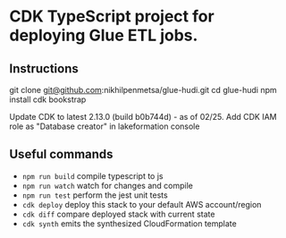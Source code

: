 # CDK TypeScript project for deploying Glue ETL jobs.


## Instructions

git clone git@github.com:nikhilpenmetsa/glue-hudi.git
cd glue-hudi
npm install
cdk bookstrap



Update CDK to latest 2.13.0 (build b0b744d) - as of 02/25.
Add CDK IAM role as "Database creator" in lakeformation console


## Useful commands

 * `npm run build`   compile typescript to js
 * `npm run watch`   watch for changes and compile
 * `npm run test`    perform the jest unit tests
 * `cdk deploy`      deploy this stack to your default AWS account/region
 * `cdk diff`        compare deployed stack with current state
 * `cdk synth`       emits the synthesized CloudFormation template
